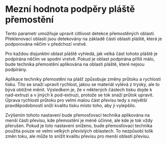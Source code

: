 Mezní hodnota podpěry pláště přemostění
====
Tento parametr umožňuje upravit citlivost detekce přemostěných oblastí. Překlenovací oblasti jsou detekovány na základě části oblasti pláště, která je podporována něčím v předchozí vrstvě.

Pro každou disjunktní oblast pláště vyhledá, jak velká část tohoto pláště je podpírána něčím ve spodní vrstvě. Pokud je oblast podpírána příliš málo, bude technika přemostění aplikována na oblasti pláště, které nejsou podpírány.

Aplikace techniky přemostění na plášť způsobuje změny průtoku a rychlosti tisku. Tito se snaží upravit rychlost, jakou se materiál vylévá z trysky, ale to bývá obtížné měnit. Výsledkem je, že v některých částech tisku dojde k nad-extruzi a v jiných k pod-extruzi, protože se tok snaží průtok upravit. Úprava rychlosti průtoku pro velmi malou část převisu tedy s největší pravděpodobností sníží kvalitu tisku místo toho, aby ji vylepšilo.

Zvýšením tohoto nastavení bude přemosťovací technika aplikována na menší části převisu, kde přemostění je méně účinné, ale kde je tok vždy přerušen. Pokud je toto nastavení sníženo, bude přemosťovací technika použita pouze ve velmi velkých převislých oblastech. To nezpůsobí tolik změn toku, ale může to snížit kvalitu převisu pro menší oblasti převisu.
